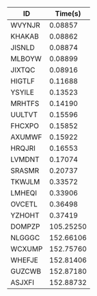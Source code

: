 |ID|Time(s)|
|-|-|
|WVYNJR|0.08857|
|KHAKAB|0.08862|
|JISNLD|0.08874|
|MLBOYW|0.08899|
|JIXTQC|0.08916|
|HIGTLF|0.11688|
|YSYILE|0.13523|
|MRHTFS|0.14190|
|UULTVT|0.15596|
|FHCXPO|0.15852|
|AXUMWF|0.15922|
|HRQJRI|0.16553|
|LVMDNT|0.17074|
|SRASMR|0.20737|
|TKWJLM|0.33572|
|LMHEQI|0.33906|
|OVCETL|0.36498|
|YZHOHT|0.37419|
|DOMPZP|105.25250|
|NLGGGC|152.66106|
|WCXUMP|152.75760|
|WHEFJE|152.81406|
|GUZCWB|152.87180|
|ASJXFI|152.88732|
